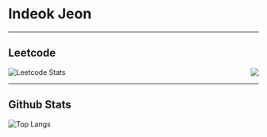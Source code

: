 # Indeok Jeon
----
<!--
**indeokiya/indeokiya** is a ✨ _special_ ✨ repository because its `README.md` (this file) appears on your GitHub profile.

Here are some ideas to get you started:

- 🔭 I’m currently working on ...
- 🌱 I’m currently learning ...
- 👯 I’m looking to collaborate on ...
- 🤔 I’m looking for help with ...
- 💬 Ask me about ...
- 📫 How to reach me: ...
- 😄 Pronouns: ...
- ⚡ Fun fact: ...
-->

## Leetcode
![Leetcode Stats](https://leetcard.jacoblin.cool/indeokiya?ext=activity)
<a href="https://solved.ac/indeokiya"><img align="right" src="http://mazassumnida.wtf/api/v2/generate_badge?boj=indeokiya&theme=dark"/></a>


----
## Github Stats
![Top Langs](https://github-readme-stats.vercel.app/api/top-langs/?username=indeokiya&layout=compact&theme=dark)
